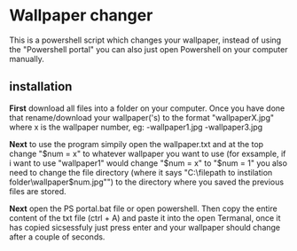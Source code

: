 # Wallpaper changer
  This is a powershell script which changes your wallpaper, instead of using the "Powershell portal" you can also just open Powershell on your computer manually.
## installation
  **First** download all files into a folder on your computer. Once you have done that rename/download your wallpaper('s) to the format "wallpaperX.jpg" where x is the wallpaper number, eg:
  -wallpaper1.jpg
  -wallpaper3.jpg

  **Next** to use the program simpily open the wallpaper.txt and at the top change "$num = x" to whatever wallpaper you want to use (for exsample, if i want to use "wallpaper1" would change "$num = x" to "$num = 1" you also need to change the file directory (where it says "C:\filepath to instilation folder\wallpaper$num.jpg"") to the directory where you saved the previous files are stored.

  
  **Next** open the PS portal.bat file or open powershell. Then copy the entire content of the txt file (ctrl + A) and paste it into the open Termanal, once it has copied sicsessfuly just press enter and your wallpaper should change after a couple of seconds.
